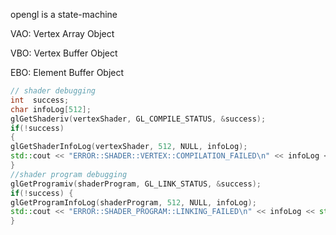 opengl is a state-machine

VAO: Vertex Array Object

VBO: Vertex Buffer Object

EBO: Element Buffer Object

```c++
// shader debugging
int  success;
char infoLog[512];
glGetShaderiv(vertexShader, GL_COMPILE_STATUS, &success);
if(!success)
{
glGetShaderInfoLog(vertexShader, 512, NULL, infoLog);
std::cout << "ERROR::SHADER::VERTEX::COMPILATION_FAILED\n" << infoLog << std::endl;
}
//shader program debugging
glGetProgramiv(shaderProgram, GL_LINK_STATUS, &success);
if(!success) {
glGetProgramInfoLog(shaderProgram, 512, NULL, infoLog);
std::cout << "ERROR::SHADER_PROGRAM::LINKING_FAILED\n" << infoLog << std::endl;
}
```